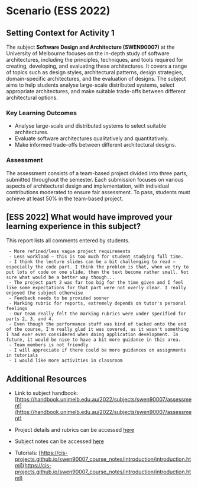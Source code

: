 # Scenario (ESS 2022)

## Setting Context for Activity 1

The subject **Software Design and Architecture (SWEN90007)** at the University of Melbourne focuses on the in-depth study of software architectures, including the principles, techniques, and tools required for creating, developing, and evaluating these architectures. It covers a range of topics such as design styles, architectural patterns, design strategies, domain-specific architectures, and the evaluation of designs. The subject aims to help students analyse large-scale distributed systems, select appropriate architectures, and make suitable trade-offs between different architectural options.

### Key Learning Outcomes

- Analyse large-scale and distributed systems to select suitable architectures.
- Evaluate software architectures qualitatively and quantitatively.
- Make informed trade-offs between different architectural designs.

### Assessment

The assessment consists of a team-based project divided into three parts, submitted throughout the semester. Each submission focuses on various aspects of architectural design and implementation, with individual contributions moderated to ensure fair assessment. To pass, students must achieve at least 50% in the team-based project.

## [ESS 2022] What would have improved your learning experience in this subject?

This report lists all comments entered by students.

```text
 - More refined/less vague project requirements 
 - Less workload – this is too much for student studying full time.
 - I think the lecture slides can be a bit challenging to read – especially the code part. I think the problem is that, when we try to put lots of code on one slide, then the text become rather small. Not sure what would be a better way though...
 - The project part 2 was far too big for the time given and I feel like some expectations for that part were not overly clear. I really enjoyed the subject otherwise 
 - Feedback needs to be provided sooner
 - Marking rubric for reports, extremely depends on tutor's personal feelings
 - Our team really felt the marking rubrics were under specified for parts 2, 3, and 4.
 - Even though the performance stuff was kind of tacked onto the end of the course, I'm really glad it was covered, as it wasn't something I had ever even considered when doing application development. In future, it would be nice to have a bit more guidance in this area.
 - Team members is not friendly 
 - I will appreciate if there could be more guidances on assignments in tutorials 
 - I would like more activities in classroom
```

## Additional Resources

- Link to subject handbook: [https://handbook.unimelb.edu.au/2022/subjects/swen90007/assessment](https://handbook.unimelb.edu.au/2022/subjects/swen90007/assessment)

- Project details and rubrics can be accessed [here](resources/SWEN90007Project2022_v1.pdf)

- Subject notes can be accessed [here](resources/SWEN90007_Course_Notes_2022_SM2.pdf)

- Tutorials: [https://cis-projects.github.io/swen90007_course_notes/introduction/introduction.html](https://cis-projects.github.io/swen90007_course_notes/introduction/introduction.html)


